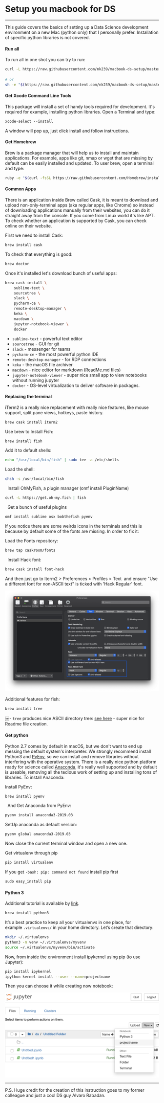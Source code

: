# Setup you macbook for DS
---

This guide covers the basics of setting up a Data Science development environment on a new Mac (python only) that I personally prefer. Installation of specific python libraries is not covered.


#### Run all
To run all in one shot you can try to run:

```bash
curl -L https://raw.githubusercontent.com/nk239/macbook-ds-setup/master/macbook-setup.sh | bash

# or 
sh -e "$(https://raw.githubusercontent.com/nk239/macbook-ds-setup/master/macbook-setup.sh)"
```

#### Get Xcode Command Line Tools
This package will install a set of handy tools required for development. It's required for example, installing python libraries. Open a Terminal and type:

```bash
xcode-select --install
```

A window will pop up, just click install and follow instructions.


#### Get Homebrew
Brew is a package manager that will help us to install and maintain applications. For example, apps like git, nmap or wget that are missing by default can be easily installed and updated. To user brew, open a terminal and type:

```bash
ruby -e "$(curl -fsSL https://raw.githubusercontent.com/Homebrew/install/master/install)"
```

#### Common Apps
There is an application inside Brew called Cask, it is meant to download and upload non-only-terminal apps (aka regular apps, like Chrome) so instead of downloading applications manually from their websites, you can do it straight away from the console. If you come from Linux world it's like APT. To check whether an application is supported by Cask, you can check online on their website.

First we need to install Cask:

```bash
brew install cask
```

To check that everything is good:

```bash
brew doctor
```

Once it's installed let's download bunch of useful apps:

```bash
brew cask install \
	sublime-text \
	sourcetree \
	slack \
	pycharm-ce \
	remote-desktop-manager \
	keka \
	macdown \
	jupyter-notebook-viewer \
	docker
```

- `sublime-text` - powerful text editor
- `sourcetree` - GUI for git 
- `slack` - messenger for teams 
- `pycharm-ce` - the most powerful python IDE
- `remote-desktop-manager` - for RDP connections
- `keka` - the macOS file archiver
- `macdown` - nice editor for markdown (ReadMe.md files)
- `jupyter-notebook-viewer` - super nice small app to view notebooks without running jupyter
- `docker` - OS-level virtualization to deliver software in packages.

#### Replacing the terminal
iTerm2 is a really nice replacement with really nice features, like mouse support, split pane views, hotkeys, paste history.

```bash
brew cask install iterm2
```

Use brew to Install Fish:

```bash
brew install fish
```

Add it to default shells:

```bash
echo "/usr/local/bin/fish" | sudo tee -a /etc/shells
```

Load the shell:

```bash
chsh -s /usr/local/bin/fish
```
 
Install OhMyFish, a plugin manager (omf install PluginName)

```bash
curl -L https://get.oh-my.fish | fish
```
 
Get a bunch of useful plugins

```bash
omf install sublime osx bobthefish pyenv
```

If you notice there are some weirds icons in the terminals and this is because by default some of the fonts are missing. In order to fix it: 

Load the Fonts repository:

```bash
brew tap caskroom/fonts   
```
 
Install Hack font:

```bash
brew cask install font-hack
```

And then just go to Iterm2 > Preferences > Profiles > Text 
and ensure "Use a different font for non-ASCII text" is ticked with 'Hack Regular' font.

![pic](pics/iterm-preferences.png)

Additional features for fish:

```bash
brew install tree
```

￼- `tree` produces nice ASCII directory tree: [see here](http://sourabhbajaj.com/mac-setup/iTerm/tree.html) - super nice for Readme file creation.


#### Get python 

Python 2.7 comes by default in macOS, but we don't want to end up messing the default system's interpreter. We strongly recommend install Python3 and [PyEnv](https://github.com/pyenv/pyenv), so we can install and remove libraries without interfering with the operative system. There is a really nice python platform ready for science called [Anaconda](https://www.anaconda.com/distribution/), it's really well supported and by default is useable, removing all the tedious work of setting up and installing tons of libraries. To install  Anaconda:

Install PyEnv:

```bash
brew install pyenv
```
 
And Get Anaconda from PyEnv:

```bash
pyenv install anaconda3-2019.03
```

SetUp anaconda as default version:

```bash
pyenv global anaconda3-2019.03
```
Now close the current terminal window and open a new one.

Get virtualenv through pip

```bash
pip install virtualenv 
```

If you get `-bash: pip: command not found` install pip first

```bash
sudo easy_install pip
```

#### Python 3 
Additional tutorial is available by [link](https://wsvincent.com/install-python3-mac/).

```bash
brew install python3
```

It’s a best practice to keep all your virtualenvs in one place, for example `.virtualenvs/` in your home directory. Let’s create that directory:

```bash
mkdir ~/.virtualenvs
python3 -m venv ~/.virtualenvs/myvenv
source ~/.virtualenvs/myvenv/bin/activate
```

Now, from inside the environment install ipykernel using pip (to use Jupyter):

```bash
pip install ipykernel
ipython kernel install --user --name=projectname
```

Then you can choose it while creating now notebook:

![pic](pics/jupyter-environments.png)

---
P.S. Huge credit for the creation of this instruction goes to my former colleague and just a cool DS guy Alvaro Rabadan.
